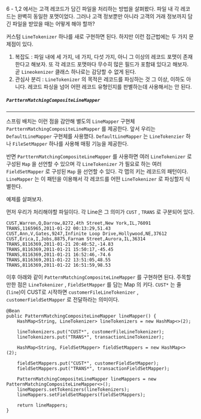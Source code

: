 6 - 1,2 에서는 고객 레코드가 담긴 파일을 처리하는 방법을 살펴봤다. 파일 내 각 레코드는 완벽히 동일한 포맷이었다. 그러나 고객 정보뿐만 아니라 고객의 거래 정보까지 담긴 파일을 받았을 때는 어떻게 해야 할까?

커스텀 `LineTokenizer` 하나를 새로 구현하면 된다. 하지만 이런 접근법에는 두 가지 문제점이 있다.

1. 복잡도 : 파일 내에 세 가지, 네 가지, 다섯 가지, 아니 그 이상의 레코드 포맷이 존재한다고 해보자. 또 각 레코드 포맷마다 무수히 많은 필드가 포함돼 있다고 해보자. 곧 `Lineokenizer` 클래스 하나로는 감당할 수 없게 된다.
2. 관심사 분리 : `LineTokenizer` 의 목적은 레코드를 파싱하는 것 그 이상, 이하도 아니다. 레코드 파싱을 넘어 어떤 레코드 유형인지를 판별하는데 사용해서는 안 된다.

##### `PartternMatchingCompositeLineMapper`
---
스프링 배치는 이런 점을 감안해 별도의 `LineMapper` 구현체 `PartternMatchingCompositeLineMapper` 를 제공한다. 앞서 우리는 `DefaultLineMapper` 구현체를 사용했다. `DefaultLineMapper` 는 `LineTokenzier` 하나 `FileSetMapper` 하나를 사용해 매핑 기능을 제공한다.

반면 `PartternMatchingCompositeLineMapper` 를 사용하면 여러 `LineTokenizer` 로 구성된 `Map` 을 선언할 수 있으며 각 `LineTokenizer` 가 필요로 하는 여러 `FieldSetMapper` 로 구성된 `Map` 을 선언할 수 있다. 각 맵의 키는 레코드의 패턴이다. `LineMapper` 는 이 패턴을 이용해서 각 레코드를 어떤 `LineTokenizer` 로 파싱할지 식별한다.


예제를 살펴보자.

먼저 우리가 처리해야할 파일이다. 각 Line은 그 의미가 `CUST` , `TRANS` 로 구분되어 있다. 

```
CUST,Warren,Q,Darrow,8272,4th Street,New York,IL,76091  
TRANS,1165965,2011-01-22 00:13:29,51.43  
CUST,Ann,V,Gates,9247,Infinite Loop Drive,Hollywood,NE,37612  
CUST,Erica,I,Jobs,8875,Farnam Street,Aurora,IL,36314  
TRANS,8116369,2011-01-21 20:40:52,-14.83  
TRANS,8116369,2011-01-21 15:50:17,-45.45  
TRANS,8116369,2011-01-21 16:52:46,-74.6  
TRANS,8116369,2011-01-22 13:51:05,48.55  
TRANS,8116369,2011-01-22 16:51:59,98.53
```


이후 아래와 같이 `PatternMatchingCompositeLineMapper` 를 구현하면 된다. 주목할만한 점은 `LineTokenizer` , `FieldSetMapper` 를 담는 Map 의 키다. `CUST*` 는 줄(`line`)이 CUST로 시작하면 `customerFileLineTokenizer` , `customerFieldSetMapper` 로 전달하라는 의미이다.

```
@Bean  
public PatternMatchingCompositeLineMapper lineMapper() {  
    HashMap<String, LineTokenizer> lineTokenizers = new HashMap<>(2);  
  
    lineTokenizers.put("CUST*", customerFileLineTokenizer);  
    lineTokenizers.put("TRANS*", transactionLineTokenizer);  
  
    HashMap<String, FieldSetMapper> fieldSetMappers = new HashMap<>(2);  
  
    fieldSetMappers.put("CUST*", customerFieldSetMapper);  
    fieldSetMappers.put("TRANS*", transactionFieldSetMapper);  
  
    PatternMatchingCompositeLineMapper lineMappers = new PatternMatchingCompositeLineMapper<>();  
    lineMappers.setTokenizers(lineTokenizers);  
    lineMappers.setFieldSetMappers(fieldSetMappers);  
  
    return lineMappers;  
}
```

